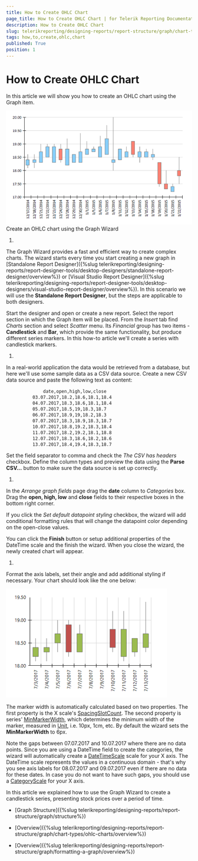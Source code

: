 ```yaml
---
title: How to Create OHLC Chart
page_title: How to Create OHLC Chart | for Telerik Reporting Documentation
description: How to Create OHLC Chart
slug: telerikreporting/designing-reports/report-structure/graph/chart-types/ohlc-charts/how-to-create-ohlc-chart
tags: how,to,create,ohlc,chart
published: True
position: 1
---
```


# How to Create OHLC Chart



In this article we will show you how to create an OHLC chart using the Graph item.
        
  ![ohlc](images/Graph/OhlcChart.png)Create an OHLC chart using the Graph Wizard

1. 

The Graph Wizard provides a fast and efficient way to create complex charts. The wizard starts every time you start creating a new graph in
              [Standalone Report Designer]({%slug telerikreporting/designing-reports/report-designer-tools/desktop-designers/standalone-report-designer/overview%}) or
              [Visual Studio Report Designer]({%slug telerikreporting/designing-reports/report-designer-tools/desktop-designers/visual-studio-report-designer/overview%}). In this scenario we will use the __Standalone Report Designer__, but the steps are applicable to both designers.
            

Start the designer and open or create a new report. Select the report section in which the Graph item will be placed.
              From the *Insert* tab find *Charts* section and select *Scatter* menu.
              Its *Financial* group has two items - __Candlestick__ and __Bar__, which provide
              the same functionality, but produce different series markers. In this how-to article we'll create a series with candlestick markers.
            

1. 

In a real-world application the data would be retrieved from a database, but here we'll use some sample data as a CSV data source.
              Create a new CSV data source and paste the following text as content:
            

	              date,open,high,low,close
              03.07.2017,18.2,18.6,18.1,18.4
              04.07.2017,18.3,18.6,18.1,18.4
              05.07.2017,18.5,19,18.3,18.7
              06.07.2017,18.9,19,18.2,18.3
              07.07.2017,18.3,18.9,18.3,18.7
              10.07.2017,18.8,19.2,18.3,18.4
              11.07.2017,18.2,19.2,18.1,18.8
              12.07.2017,18.3,18.6,18.2,18.6
              13.07.2017,18.4,19.4,18.3,18.7
            



Set the field separator to comma and check the *The CSV has headers* checkbox.
              Define the column types and preview the data using the __Parse CSV...__ button to make sure the data source is set up correctly.
            

1. 

In the *Arrange graph fields* page drag the __date__ column to *Categories* box.
              Drag the __open, high, low__ and __close__ fields to their respective boxes in the bottom right corner.
            

If you click the *Set default datapoint styling* checkbox, the wizard will add conditional formatting rules that will change the datapoint color depending on the open-close values.
            

You can click the __Finish__ button or setup additional properties of the DateTime scale and the finish the wizard.
              When you close the wizard, the newly created chart will appear.
            

1. 

Format the axis labels, set their angle and add additional styling if necessary. Your chart should look like the one below:
              
  ![graph-howto-create-ohlc-chart](images/Graph/graph-howto-create-ohlc-chart.png)

The marker width is automatically calculated based on two properties. The first property is the X scale's
              [SpacingSlotCount](/reporting/api/Telerik.Reporting.Scale#Telerik_Reporting_Scale_SpacingSlotCount).
              The second property is series' [MinMarkerWidth](/reporting/api/Telerik.Reporting.OhlcSeries#Telerik_Reporting_OhlcSeries_MinMarkerWidth), which determines the minimum width of the marker, measured in
              [Unit](/reporting/api/Telerik.Reporting.Drawing.Unit), i.e. 10px, 1cm, etc.
              By default the wizard sets the __MinMarkerWidth__ to 6px.
            

Note the gaps between 07.07.2017 and 10.07.2017 where there are no data points. Since you are using a DateTime field to create the categories, the wizard
              will automatically create a [DateTimeScale](/reporting/api/Telerik.Reporting.DateTimeScale) scale for your X axis. The DateTime scale represents the values in a continuous domain -
              that's why you see axis labels for 08.07.2017 and 09.07.2017 even if there are no data for these dates.
              In case you do not want to have such gaps, you should use a [CategoryScale](/reporting/api/Telerik.Reporting.CategoryScale) for your X axis.
            

In this article we explained how to use the Graph Wizard to create a candlestick series, presenting stock prices over a period of time.
          

 * [Graph Structure]({%slug telerikreporting/designing-reports/report-structure/graph/structure%})

 * [Overview]({%slug telerikreporting/designing-reports/report-structure/graph/chart-types/ohlc-charts/overview%})

 * [Overview]({%slug telerikreporting/designing-reports/report-structure/graph/formatting-a-graph/overview%})
